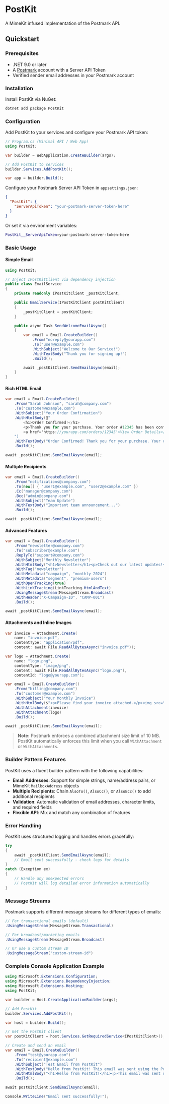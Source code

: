 # PostKit

A MimeKit infused implementation of the Postmark API.

## Quickstart

### Prerequisites

- .NET 9.0 or later
- A [Postmark](https://postmarkapp.com) account with a Server API Token
- Verified sender email addresses in your Postmark account

### Installation

Install PostKit via NuGet:

```bash
dotnet add package PostKit
```

### Configuration

Add PostKit to your services and configure your Postmark API token:

```csharp
// Program.cs (Minimal API / Web App)
using PostKit;

var builder = WebApplication.CreateBuilder(args);

// Add PostKit to services
builder.Services.AddPostKit();

var app = builder.Build();
```

Configure your Postmark Server API Token in `appsettings.json`:

```json
{
  "PostKit": {
    "ServerApiToken": "your-postmark-server-token-here"
  }
}
```

Or set it via environment variables:

```bash
PostKit__ServerApiToken=your-postmark-server-token-here
```

### Basic Usage

#### Simple Email

```csharp
using PostKit;

// Inject IPostKitClient via dependency injection
public class EmailService
{
    private readonly IPostKitClient _postKitClient;

    public EmailService(IPostKitClient postKitClient)
    {
        _postKitClient = postKitClient;
    }

    public async Task SendWelcomeEmailAsync()
    {
        var email = Email.CreateBuilder()
            .From("noreply@yourapp.com")
            .To("user@example.com")
            .WithSubject("Welcome to Our Service!")
            .WithTextBody("Thank you for signing up!")
            .Build();

        await _postKitClient.SendEmailAsync(email);
    }
}
```

#### Rich HTML Email

```csharp
var email = Email.CreateBuilder()
    .From("Sarah Johnson", "sarah@company.com")
    .To("customer@example.com")
    .WithSubject("Your Order Confirmation")
    .WithHtmlBody(@"
        <h1>Order Confirmed!</h1>
        <p>Thank you for your purchase. Your order #12345 has been confirmed.</p>
        <a href='https://yourapp.com/orders/12345'>View Order Details</a>
    ")
    .WithTextBody("Order Confirmed! Thank you for your purchase. Your order #12345 has been confirmed. View details at: https://yourapp.com/orders/12345")
    .Build();

await _postKitClient.SendEmailAsync(email);
```

#### Multiple Recipients

```csharp
var email = Email.CreateBuilder()
    .From("notifications@company.com")
    .To(new[] { "user1@example.com", "user2@example.com" })
    .Cc("manager@company.com")
    .Bcc("admin@company.com")
    .WithSubject("Team Update")
    .WithTextBody("Important team announcement...")
    .Build();

await _postKitClient.SendEmailAsync(email);
```

#### Advanced Features

```csharp
var email = Email.CreateBuilder()
    .From("newsletter@company.com")
    .To("subscriber@example.com")
    .ReplyTo("support@company.com")
    .WithSubject("Monthly Newsletter")
    .WithHtmlBody("<h1>Newsletter</h1><p>Check out our latest updates!</p>")
    .WithTag("newsletter")
    .WithMetadata("campaign", "monthly-2024")
    .WithMetadata("segment", "premium-users")
    .WithOpenTracking(true)
    .WithLinkTracking(LinkTracking.HtmlAndText)
    .UsingMessageStream(MessageStream.Broadcast)
    .WithHeader("X-Campaign-ID", "CAMP-001")
    .Build();

await _postKitClient.SendEmailAsync(email);
```

#### Attachments and Inline Images

```csharp
var invoice = Attachment.Create(
    name: "invoice.pdf",
    contentType: "application/pdf",
    content: await File.ReadAllBytesAsync("invoice.pdf"));

var logo = Attachment.Create(
    name: "logo.png",
    contentType: "image/png",
    content: await File.ReadAllBytesAsync("logo.png"),
    contentId: "logo@yourapp.com");

var email = Email.CreateBuilder()
    .From("billing@company.com")
    .To("customer@example.com")
    .WithSubject("Your Monthly Invoice")
    .WithHtmlBody($"<p>Please find your invoice attached.</p><img src=\"{logo.ContentId}\" alt=\"Company Logo\" />")
    .WithAttachment(invoice)
    .WithAttachment(logo)
    .Build();

await _postKitClient.SendEmailAsync(email);
```

> **Note:** Postmark enforces a combined attachment size limit of 10 MB. PostKit automatically enforces this limit when you call `WithAttachment` or `WithAttachments`.

### Builder Pattern Features

PostKit uses a fluent builder pattern with the following capabilities:

- **Email Addresses**: Support for simple strings, name/address pairs, or MimeKit `MailboxAddress` objects
- **Multiple Recipients**: Chain `AlsoTo()`, `AlsoCc()`, or `AlsoBcc()` to add additional recipients
- **Validation**: Automatic validation of email addresses, character limits, and required fields
- **Flexible API**: Mix and match any combination of features

### Error Handling

PostKit uses structured logging and handles errors gracefully:

```csharp
try
{
    await _postKitClient.SendEmailAsync(email);
    // Email sent successfully - check logs for details
}
catch (Exception ex)
{
    // Handle any unexpected errors
    // PostKit will log detailed error information automatically
}
```

### Message Streams

Postmark supports different message streams for different types of emails:

```csharp
// For transactional emails (default)
.UsingMessageStream(MessageStream.Transactional)

// For broadcast/marketing emails
.UsingMessageStream(MessageStream.Broadcast)

// Or use a custom stream ID
.UsingMessageStream("custom-stream-id")
```

### Complete Console Application Example

```csharp
using Microsoft.Extensions.Configuration;
using Microsoft.Extensions.DependencyInjection;
using Microsoft.Extensions.Hosting;
using PostKit;

var builder = Host.CreateApplicationBuilder(args);

// Add PostKit
builder.Services.AddPostKit();

var host = builder.Build();

// Get the PostKit client
var postKitClient = host.Services.GetRequiredService<IPostKitClient>();

// Create and send an email
var email = Email.CreateBuilder()
    .From("test@yourapp.com")
    .To("recipient@example.com")
    .WithSubject("Test Email from PostKit")
    .WithTextBody("Hello from PostKit! This email was sent using the PostKit library.")
    .WithHtmlBody("<h1>Hello from PostKit!</h1><p>This email was sent using the <strong>PostKit</strong> library.</p>")
    .Build();

await postKitClient.SendEmailAsync(email);

Console.WriteLine("Email sent successfully!");
```
